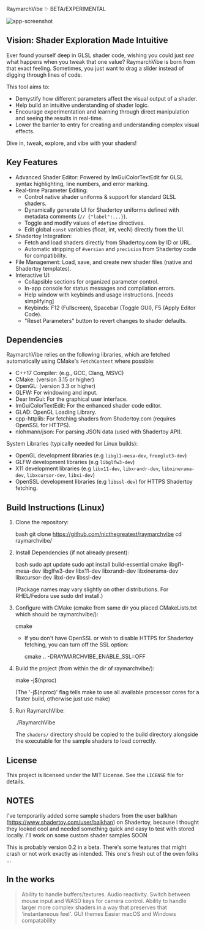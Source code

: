RaymarchVibe ✨ BETA/EXPERIMENTAL

![app-screenshot](https://github.com/user-attachments/assets/f05a5f99-e497-449d-8df6-46cab469311d)



## Vision: Shader Exploration Made Intuitive

Ever found yourself deep in GLSL shader code, wishing you could just *see* what happens when you tweak that one value? RaymarchVibe is born from that exact feeling. Sometimes, you just want to drag a slider instead of digging through lines of code.

This tool aims to:

* Demystify how different parameters affect the visual output of a shader.
* Help build an intuitive understanding of shader logic.
* Encourage experimentation and learning through direct manipulation and seeing the results in real-time.
* Lower the barrier to entry for creating and understanding complex visual effects.

Dive in, tweak, explore, and vibe with your shaders!

## Key Features

* Advanced Shader Editor: Powered by ImGuiColorTextEdit for GLSL syntax highlighting, line numbers, and error marking.
* Real-time Parameter Editing:
    * Control native shader uniforms & support for standard GLSL shaders.
    * Dynamically generate UI for Shadertoy uniforms defined with metadata comments (`// {"label":...}`).
    * Toggle and modify values of `#define` directives.
    * Edit global `const` variables (float, int, vecN) directly from the UI.
* Shadertoy Integration:
    * Fetch and load shaders directly from Shadertoy.com by ID or URL.
    * Automatic stripping of `#version` and `precision` from Shadertoy code for compatibility.
* File Management: Load, save, and create new shader files (native and Shadertoy templates).
* Interactive UI:
    * Collapsible sections for organized parameter control.
    * In-app console for status messages and compilation errors.
    * Help window with keybinds and usage instructions. [needs simplifying]
    * Keybinds: F12 (Fullscreen), Spacebar (Toggle GUI), F5 (Apply Editor Code).
    * "Reset Parameters" button to revert changes to shader defaults.

## Dependencies

RaymarchVibe relies on the following libraries, which are fetched automatically using CMake's `FetchContent` where possible:

* C++17 Compiler: (e.g., GCC, Clang, MSVC)
* CMake: (version 3.15 or higher)
* OpenGL: (version 3.3 or higher)
* GLFW: For windowing and input.
* Dear ImGui: For the graphical user interface.
* ImGuiColorTextEdit: For the enhanced shader code editor.
* GLAD: OpenGL Loading Library.
* cpp-httplib: For fetching shaders from Shadertoy.com (requires OpenSSL for HTTPS).
* nlohmann/json: For parsing JSON data (used with Shadertoy API).

System Libraries (typically needed for Linux builds):

* OpenGL development libraries (e.g `libgl1-mesa-dev`, `freeglut3-dev`)
* GLFW development libraries (e.g `libglfw3-dev`)
* X11 development libraries (e.g `libx11-dev`, `libxrandr-dev`, `libxinerama-dev`, `libxcursor-dev`, `libxi-dev`)
* OpenSSL development libraries (e.g `libssl-dev`) for HTTPS Shadertoy fetching.

## Build Instructions (Linux)

1.  Clone the repository:

    bash
    git clone https://github.com/nicthegreatest/raymarchvibe
    cd raymarchvibe/
    

2.  Install Dependencies (if not already present):

    bash
    sudo apt update
    sudo apt install build-essential cmake libgl1-mesa-dev libglfw3-dev libx11-dev libxrandr-dev libxinerama-dev libxcursor-dev libxi-dev libssl-dev
    
    (Package names may vary slightly on other distributions. For RHEL/Fedora use sudo dnf install.)

3.  Configure with CMake (cmake from same dir you placed CMakeLists.txt which should be raymarchvibe/):

    cmake 
    
    * If you don't have OpenSSL or wish to disable HTTPS for Shadertoy fetching, you can turn off the SSL option:

        cmake .. -DRAYMARCHVIBE_ENABLE_SSL=OFF


4.  Build the project (from within the dir of raymarchvibe/):
    
    make -j$(nproc) 
   
    (The '-j$(nproc)' flag tells make to use all available processor cores for a faster build, otherwise just use make)

5.  Run RaymarchVibe:

    ./RaymarchVibe

    The `shaders/` directory should be copied to the build directory alongside the executable for the sample shaders to load correctly.

## License

This project is licensed under the MIT License. See the `LICENSE` file for details.

## NOTES

I've temporarily added some sample shaders from the user balkhan (https://www.shadertoy.com/user/balkhan) on Shadertoy, because I thought they looked cool and needed something quick and easy to test with stored locally.
I'll work on some custom shader samples SOON

This is probably version 0.2 in a beta. There's some features that might crash or not work exactly as intended. This one's fresh out of the oven folks ...

## In the works

> Ability to handle buffers/textures.
> Audio reactivity.
> Switch between mouse input and WASD keys for camera control.
> Ability to handle larger more complex shaders in a way that preserves that 'instantaneous feel'.
> GUI themes
> Easier macOS and Windows compatability 
